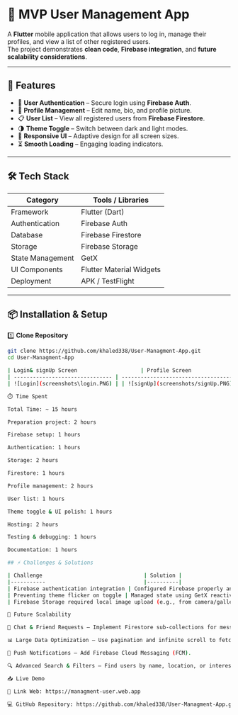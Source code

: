 # 📱 MVP User Management App

A **Flutter** mobile application that allows users to log in, manage their profiles, and view a list of other registered users.  
The project demonstrates **clean code**, **Firebase integration**, and **future scalability considerations**.

---

## 🚀 Features

- 🔑 **User Authentication** – Secure login using **Firebase Auth**.
- 📝 **Profile Management** – Edit name, bio, and profile picture.
- 📋 **User List** – View all registered users from **Firebase Firestore**.
- 🌗 **Theme Toggle** – Switch between dark and light modes.
- 📱 **Responsive UI** – Adaptive design for all screen sizes.
- ⏳ **Smooth Loading** – Engaging loading indicators.

---

## 🛠️ Tech Stack

| Category         | Tools / Libraries |
|------------------|-------------------|
| Framework        | Flutter (Dart) |
| Authentication   | Firebase Auth |
| Database         | Firebase Firestore |
| Storage          | Firebase Storage |
| State Management | GetX |
| UI Components    | Flutter Material Widgets |
| Deployment       | APK / TestFlight |

---

## 📦 Installation & Setup

1️⃣ **Clone Repository**
```bash
git clone https://github.com/khaled338/User-Managment-App.git
cd User-Managment-App

| Login& signUp Screen                    | Profile Screen                      | User List                           | Dark Mode                              |
| ------------------------------- | ----------------------------------- | ----------------------------------- | -------------------------------------- |
| ![Login](screenshots\login.PNG) | | ![signUp](screenshots/signUp.PNG) | ![Profile light](screenshots/editProfileLight.PNG) | ![User List light](screenshots/listOfUserLight.PNG) | ![Dark Mode](screenshots/editProfileDark.PNG) |![Dark Mode](screenshots/ListOfUserDark.PNG)

⏱️ Time Spent

Total Time: ~ 15 hours

Preparation project: 2 hours

Firebase setup: 1 hours

Authentication: 1 hours

Storage: 2 hours

Firestore: 1 hours

Profile management: 2 hours

User list: 1 hours

Theme toggle & UI polish: 1 hours

Hosting: 2 hours

Testing & debugging: 1 hours

Documentation: 1 hours

## ⚡ Challenges & Solutions

| Challenge                                | Solution |
|-----------                               |----------|
| Firebase authentication integration | Configured Firebase properly and handled async operations. |
| Preventing theme flicker on toggle | Managed state using GetX reactive approach. |
| Firebase Storage required local image upload (e.g., from camera/gallery) but we needed a quick MVP solution | Instead of forcing local uploads, we allowed users to enter an **image URL** from the web. The app fetches and updates the profile picture instantly without needing storage uploads.

🔮 Future Scalability

💬 Chat & Friend Requests – Implement Firestore sub-collections for messaging & connections.

📊 Large Data Optimization – Use pagination and infinite scroll to fetch user data in batches.

🔔 Push Notifications – Add Firebase Cloud Messaging (FCM).

🔍 Advanced Search & Filters – Find users by name, location, or interests.

📥 Live Demo

📱 Link Web: https://managment-user.web.app

💻 GitHub Repository: https://github.com/khaled338/User-Managment-App.git

